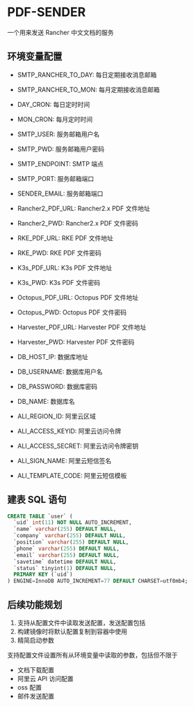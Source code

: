 # PDF-SENDER

一个用来发送 Rancher 中文文档的服务

## 环境变量配置

- SMTP_RANCHER_TO_DAY: 每日定期接收消息邮箱
- SMTP_RANCHER_TO_MON: 每月定期接收消息邮箱
- DAY_CRON: 每日定时时间
- MON_CRON: 每月定时时间

- SMTP_USER: 服务邮箱用户名
- SMTP_PWD: 服务邮箱用户密码
- SMTP_ENDPOINT: SMTP 端点
- SMTP_PORT: 服务邮箱端口
- SENDER_EMAIL: 服务邮箱端口

- Rancher2_PDF_URL: Rancher2.x PDF 文件地址
- Rancher2_PWD: Rancher2.x PDF 文件密码
- RKE_PDF_URL: RKE PDF 文件地址
- RKE_PWD: RKE PDF 文件密码
- K3s_PDF_URL: K3s PDF 文件地址
- K3s_PWD: K3s PDF 文件密码
- Octopus_PDF_URL: Octopus PDF 文件地址
- Octopus_PWD: Octopus PDF 文件密码
- Harvester_PDF_URL: Harvester PDF 文件地址
- Harvester_PWD: Harvester PDF 文件密码

- DB_HOST_IP: 数据库地址
- DB_USERNAME: 数据库用户名
- DB_PASSWORD: 数据库密码
- DB_NAME: 数据库名

- ALI_REGION_ID: 阿里云区域
- ALI_ACCESS_KEYID: 阿里云访问令牌
- ALI_ACCESS_SECRET: 阿里云访问令牌密钥
- ALI_SIGN_NAME: 阿里云短信签名
- ALI_TEMPLATE_CODE: 阿里云短信模板

## 建表 SQL 语句

```sql
CREATE TABLE `user` (
  `uid` int(11) NOT NULL AUTO_INCREMENT,
  `name` varchar(255) DEFAULT NULL,
  `company` varchar(255) DEFAULT NULL,
  `position` varchar(255) DEFAULT NULL,
  `phone` varchar(255) DEFAULT NULL,
  `email` varchar(255) DEFAULT NULL,
  `savetime` datetime DEFAULT NULL,
  `status` tinyint(1) DEFAULT NULL,
  PRIMARY KEY (`uid`)
) ENGINE=InnoDB AUTO_INCREMENT=77 DEFAULT CHARSET=utf8mb4;
```

## 后续功能规划

1. 支持从配置文件中读取发送配置，发送配置包括
2. 构建镜像时将默认配置复制到容器中使用
3. 精简启动参数

支持配置文件设置所有从环境变量中读取的参数，包括但不限于

- 文档下载配置
- 阿里云 API 访问配置
- oss 配置
- 邮件发送配置
